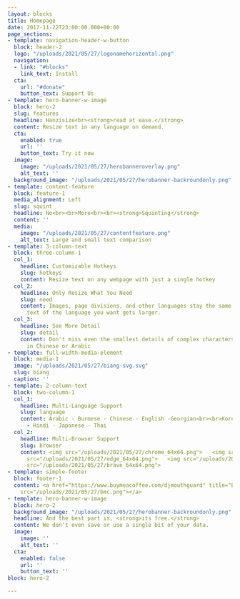 ```yaml
---
layout: blocks
title: Homepage
date: 2017-11-22T23:00:00.000+00:00
page_sections:
- template: navigation-header-w-button
  block: header-2
  logo: "/uploads/2021/05/27/logonamehorizontal.png"
  navigation:
  - link: "#blocks"
    link_text: Install
  cta:
    url: "#donate"
    button_text: Support Us
- template: hero-banner-w-image
  block: hero-2
  slug: features
  headline: Hanzisize<br><strong>read at ease.</strong>
  content: Resize text in any language on demand.
  cta:
    enabled: true
    url: ''
    button_text: Try it now
  image:
    image: "/uploads/2021/05/27/herobanneroverlay.png"
    alt_text: ''
  background_image: "/uploads/2021/05/27/herobanner-backroundonly.png"
- template: content-feature
  block: feature-1
  media_alignment: Left
  slug: squint
  headline: No<br><br>More<br><br><strong>Squinting</strong>
  content: ''
  media:
    image: "/uploads/2021/05/27/contentfeature.png"
    alt_text: Large and small text comparison
- template: 3-column-text
  block: three-column-1
  col_1:
    headline: Customizable Hotkeys
    slug: hotkeys
    content: Resize text on any webpage with just a single hotkey
  col_2:
    headline: Only Resize What You Need
    slug: need
    content: Images, page divisions, and other languages stay the same size. Only
      text of the language you want gets larger.
  col_3:
    headline: See More Detail
    slug: detail
    content: Don't miss even the smallest details of complex characters like those
      in Chinese or Arabic
- template: full-width-media-element
  block: media-1
  image: "/uploads/2021/05/27/biang-svg.svg"
  slug: biang
  caption: ''
- template: 2-column-text
  block: two-column-1
  col_1:
    headline: Multi-Language Support
    slug: language
    content: Arabic - Burmese - Chinese - English -Georgian<br><br>Korean - Hebrew
      - Hindi - Japanese - Thai
  col_2:
    headline: Multi-Browser Support
    slug: browser
    content: <img src="/uploads/2021/05/27/chrome_64x64.png">   <img src="/uploads/2021/05/27/firefox_64x64.png">   <img
      src="/uploads/2021/05/27/edge_64x64.png">   <img src="/uploads/2021/05/27/opera_64x64.png">   <img
      src="/uploads/2021/05/27/brave_64x64.png">
- template: simple-footer
  block: footer-1
  content: <a href="https://www.buymeacoffee.com/djmouthguard" title="Buy me a coffee"><img
    src="/uploads/2021/05/27/bmc.png"></a>
- template: hero-banner-w-image
  block: hero-2
  background_image: "/uploads/2021/05/27/herobanner-backroundonly.png"
  headline: And the best part is, <strong>its free.</strong>
  content: We don't even save or use a single bit of your data.
  image:
    image: ''
    alt_text: ''
  cta:
    enabled: false
    url: ''
    button_text: ''
block: hero-2

---
```

